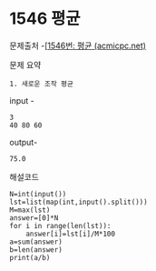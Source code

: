 # 1546 평균

문제출처 -[[1546번: 평균 (acmicpc.net)](https://www.acmicpc.net/problem/1546)

문제 요약 

 	1. 새로운 조작 평균

input - 

```
3
40 80 60
```

output-

```
75.0
```

해설코드 

```
N=int(input())
lst=list(map(int,input().split()))
M=max(lst)
answer=[0]*N
for i in range(len(lst)):
    answer[i]=lst[i]/M*100
a=sum(answer)
b=len(answer)
print(a/b)

```

